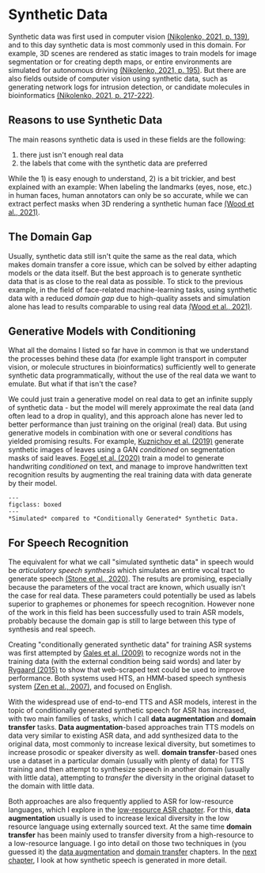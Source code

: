 # Synthetic Data

Synthetic data was first used in computer vision [(Nikolenko, 2021, p. 139)](references.html#nikolenko2021synthetic), and to this day synthetic data is most commonly used in this domain. For example, 3D scenes are rendered as static images to train models for image segmentation or for creating depth maps, or entire environments are simulated for autonomous driving [(Nikolenko, 2021, p. 195)](references.html#nikolenko2021synthetic). But there are also fields outside of computer vision using synthetic data, such as generating network logs for intrusion detection, or candidate molecules in bioinformatics [(Nikolenko, 2021, p. 217-222)](references.html#nikolenko2021synthetic). 

## Reasons to use Synthetic Data

The main reasons synthetic data is used in these fields are the following:
  1) there just isn't enough real data
  2) the labels that come with the synthetic data are preferred

While the 1) is easy enough to understand, 2) is a bit trickier, and best explained with an example: When labeling the landmarks (eyes, nose, etc.) in human faces, human annotators can only be so accurate, while we can extract perfect masks when 3D rendering a synthetic human face [(Wood et al., 2021)](references.html#wood2021face).

## The Domain Gap

Usually, synthetic data still isn't quite the same as the real data, which makes domain transfer a core issue, which can be solved by either adapting models or the data itself. But the best approach is to generate synthetic data that is as close to the real data as possible. To stick to the previous example, in the field of face-related machine-learning tasks, using synthetic data with a reduced *domain gap* due to high-quality assets and simulation alone has lead to results comparable to using real data [(Wood et al., 2021)](references.html#wood2021face).

## Generative Models with Conditioning

What all the domains I listed so far have in common is that we understand the processes behind these data (for example light transport in computer vision, or molecule structures in bioinformatics) sufficiently well to generate synthetic data programmatically, without the use of the real data we want to emulate. But what if that isn't the case?

We could just train a generative model on real data to get an infinite supply of synthetic data - but the model will merely approximate the real data (and often lead to a drop in quality), and this approach alone has never led to better performance than just training on the original (real) data. But using generative models in combination with one or several *conditions* has yielded promising results. For example, [Kuznichov et al. (2019)](references.html#kuznichov2019leaf) generate synthetic images of leaves using a GAN *conditioned* on segmentation masks of said leaves. [Fogel et al. (2020)](references.html#fogel2020scrabblegan) train a model to generate handwriting *conditioned* on text, and manage to improve handwritten text recognition results by augmenting the real training data with data generate by their model.

```{figure} ../figures/simulated_vs_generated.svg
---
figclass: boxed
---
*Simulated* compared to *Conditionally Generated* Synthetic Data.
```

## For Speech Recognition

The equivalent for what we call "simulated synthetic data" in speech would be *articulatory speech synthesis* which simulates an entire vocal tract to generate speech [(Stone et al., 2020)](references.html#stone2020articulatory). The results are promising, especially because the parameters of the vocal tract are known, which usually isn't the case for real data. These parameters could potentially be used as labels superior to graphemes or phonemes for speech recognition. However none of the work in this field has been successfully used to train ASR models, probably because the domain gap is still to large between this type of synthesis and real speech.

Creating "conditionally generated synthetic data" for training ASR systems was first attempted by [Gales et al. (2009)](references.html#gales2009svm) to recognize words not in the training data (with the external condition being said words) and later by [Rygaard (2015)](references.html#rygaard2015lowresource) to show that web-scraped text could be used to improve performance. Both systems used HTS, an HMM-based speech synthesis system [(Zen et al., 2007)](references.html#zen2007hts), and focused on English.

With the widespread use of end-to-end TTS and ASR models, interest in the topic of conditionally generated synthetic speech for ASR has increased, with two main families of tasks, which I call **data augmentation**  and **domain transfer** tasks. **Data augmentation**-based approaches train TTS models on data very similar to existing ASR data, and add synthesized data to the original data, most commonly to increase lexical diversity, but sometimes to increase prosodic or speaker diversity as well. **domain transfer**-based ones use a dataset in a particular domain (usually with plenty of data) for TTS training and then attempt to synthesize speech in another domain (usually with little data), attempting to *transfer* the diversity in the original dataset to the domain with little data.

Both approaches are also frequently applied to ASR for low-resource languages, which I explore in the [low-resource ASR chapter](03_low_resource_asr). For this, **data augmentation** usually is used to increase lexical diversity in the low resource language using externally sourced text. At the same time **domain transfer** has been mainly used to transfer diversity from a high-resource to a low-resource language. I go into detail on those two techniques in (you guessed it) the [data augmentation](05_augmentation) and [domain transfer](06_transfer) chapters. In the [next chapter](02_tts), I look at how synthetic speech is generated in more detail. 